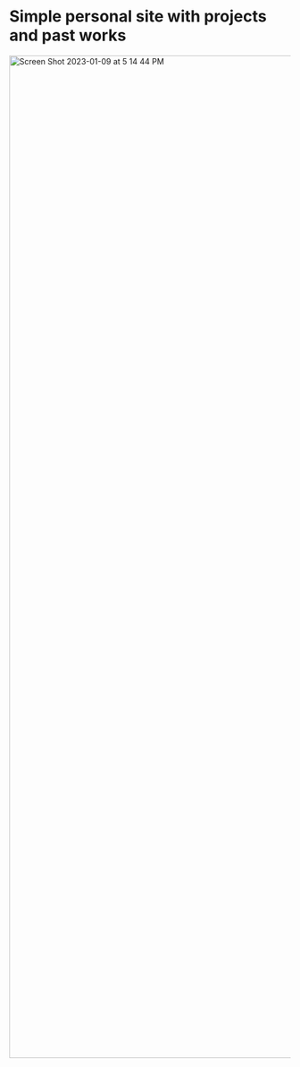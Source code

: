 # Simple personal site with projects and past works

<img width="1792" alt="Screen Shot 2023-01-09 at 5 14 44 PM" src="https://user-images.githubusercontent.com/83040482/211419132-0eb69c05-c017-45e2-a740-f370336d5110.png">
